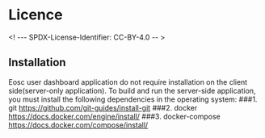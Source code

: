 # Licence

<! --- SPDX-License-Identifier: CC-BY-4.0  -- >

## Installation

Eosc user dashboard application do not require installation on the client side(server-only application). To build and run the server-side application, you must install the following dependencies in the operating system:
###1. git 
 https://github.com/git-guides/install-git
###2. docker
 https://docs.docker.com/engine/install/
###3. docker-compose
 https://docs.docker.com/compose/install/
